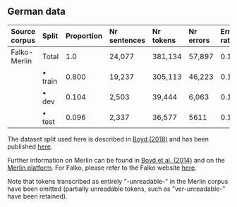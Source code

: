 ## German data

| Source corpus |  Split             | Proportion | Nr sentences | Nr tokens | Nr errors | Error rate |
|:--------------|:-------------------|:-----------|:-------------|:----------|:----------|:-----------|
| Falko-Merlin  | Total              | 1.0        | 24,077       |381,134    | 57,897    | 0.152      |
|               | • train            | 0.800      | 19,237       |305,113    | 46,223    | 0.152      |
|               | • dev              | 0.104      | 2,503        |39,444     | 6,063     | 0.154      |
|               | • test             | 0.096      | 2,337        |36,577     | 5611     | 0.153      |


The dataset split used here is described in [Boyd (2018)](https://aclanthology.org/W18-6111.pdf) and has been published [here](https://github.com/adrianeboyd/boyd-wnut2018).

Further information on Merlin can be found in [Boyd et al. (2014)](http://www.lrec-conf.org/proceedings/lrec2014/pdf/606_Paper.pdf) and  on the [Merlin platform](https://www.merlin-platform.eu/). For Falko, please refer to the Falko website [here](https://hu-berlin.de/falko).

Note that tokens transcribed as entirely "-unreadable-" in the Merlin corpus have been omitted (partially unreadable tokens, such as "ver-unreadable-" have been retained).
